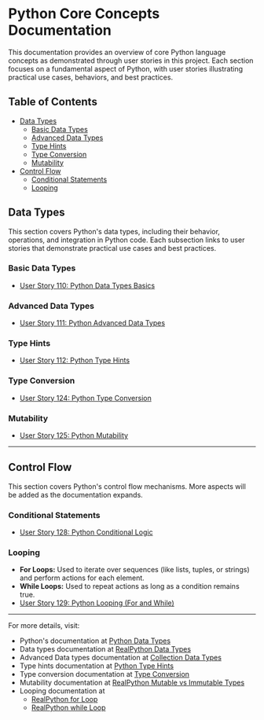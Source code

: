 # Python Core Concepts Documentation

This documentation provides an overview of core Python language concepts as demonstrated through user stories in this project. Each section focuses on a fundamental aspect of Python, with user stories illustrating practical use cases, behaviors, and best practices.


## Table of Contents

- [Data Types](#data-types)
	- [Basic Data Types](#basic-data-types)
	- [Advanced Data Types](#advanced-data-types)
	- [Type Hints](#type-hints)
	- [Type Conversion](#type-conversion)
	- [Mutability](#mutability)
- [Control Flow](#control-flow)
	- [Conditional Statements](#conditional-logic)
	- [Looping](#looping)



## Data Types

This section covers Python's data types, including their behavior, operations, and integration in Python code. Each subsection links to user stories that demonstrate practical use cases and best practices.

### Basic Data Types
- [User Story 110: Python Data Types Basics](/Python-Concepts/User-Story-110-Data-Types-Basics)

### Advanced Data Types
- [User Story 111: Python Advanced Data Types](/Python-Concepts/User-Story-111-Advanced-Data-Types)

### Type Hints
- [User Story 112: Python Type Hints](/Python-Concepts/User-Story-112-Type-Hints)

### Type Conversion
- [User Story 124: Python Type Conversion](/Python-Concepts/User-Story-124-Type-Conversion)

### Mutability
- [User Story 125: Python Mutability](/Python-Concepts/User-Story-125-Mutability)

---

## Control Flow

This section covers Python's control flow mechanisms. More aspects will be added as the documentation expands.

### Conditional Statements
- [User Story 128: Python Conditional Logic](/Python-Concepts/User-Story-128-Conditional)

### Looping
- **For Loops:** Used to iterate over sequences (like lists, tuples, or strings) and perform actions for each element.
- **While Loops:** Used to repeat actions as long as a condition remains true.
- [User Story 129: Python Looping (For and While)](/Python-Concepts/User-Story-129-Looping)

---
For more details, visit:
- Python's documentation at [Python Data Types](https://docs.python.org/3/)
- Data types documentation at [RealPython Data Types](https://realpython.com/python-data-types/)
- Advanced Data types documentation at [Collection Data Types](https://docs.python.org/3/library/stdtypes.html#sequence-types-list-tuple-range)
- Type hints documentation at [Python Type Hints](https://docs.python.org/3/library/typing.html)
- Type conversion documentation at [Type Conversion](https://docs.python.org/3/library/functions.html#func-int)
- Mutability documentation at [RealPython Mutable vs Immutable Types](https://realpython.com/python-mutable-vs-immutable-types/)
- Looping documentation at 
   - [RealPython for Loop](https://realpython.com/python-for-loop/)
   - [RealPython while Loop](https://realpython.com/python-while-loop/)   